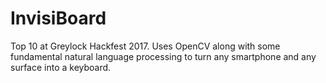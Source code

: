 # InvisiBoard
Top 10 at Greylock Hackfest 2017. Uses OpenCV along with some fundamental
natural language processing to turn any smartphone and any surface into a
keyboard.

